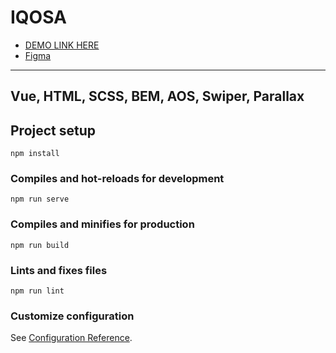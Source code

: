 # IQOSA

- [DEMO LINK HERE](https://620b7ccbd8dd560c769a952f--iqosa.netlify.app/)
- [Figma](https://www.figma.com/file/kSzb6ufJElQfgTIid0wen9/iqos?node-id=1%3A27)

------------------------------------------
Vue, HTML, SCSS, BEM, AOS, Swiper, Parallax
-----------------------------------

## Project setup
```
npm install
```

### Compiles and hot-reloads for development
```
npm run serve
```

### Compiles and minifies for production
```
npm run build
```

### Lints and fixes files
```
npm run lint
```

### Customize configuration
See [Configuration Reference](https://cli.vuejs.org/config/).
